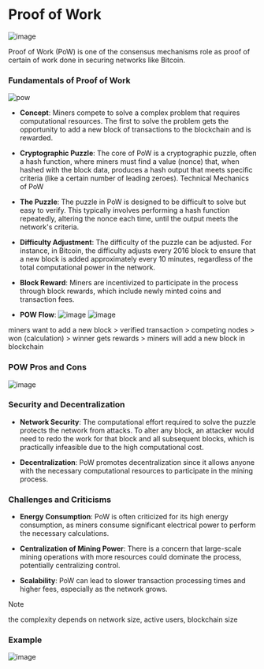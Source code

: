 # Proof of Work
![image](https://github.com/adeliafebriani/Tijarah-Blockchain-Notes/assets/162258265/9c5eeba6-8ec4-4927-8c3e-30f94c14ca3f)

Proof of Work (PoW) is one of the consensus mechanisms role as proof of certain of work done in securing networks like Bitcoin. 

### Fundamentals of Proof of Work
![pow](https://github.com/adeliafebriani/Tijarah-Blockchain-Notes/assets/162258265/4336b1d8-1449-46bf-99f5-a22363d5f842)

* **Concept**: Miners compete to solve a complex problem that requires computational resources. The first to solve the problem gets the opportunity to add a new block of transactions to the blockchain and is rewarded.

* **Cryptographic Puzzle**: The core of PoW is a cryptographic puzzle, often a hash function, where miners must find a value (nonce) that, when hashed with the block data, produces a hash output that meets specific criteria (like a certain number of leading zeroes).
Technical Mechanics of PoW

* **The Puzzle**: The puzzle in PoW is designed to be difficult to solve but easy to verify. This typically involves performing a hash function repeatedly, altering the nonce each time, until the output meets the network's criteria.

* **Difficulty Adjustment**: The difficulty of the puzzle can be adjusted. For instance, in Bitcoin, the difficulty adjusts every 2016 block to ensure that a new block is added approximately every 10 minutes, regardless of the total computational power in the network.

* **Block Reward**: Miners are incentivized to participate in the process through block rewards, which include newly minted coins and transaction fees.

* **POW Flow**:
![image](https://github.com/adeliafebriani/Tijarah-Blockchain-Notes/assets/162258265/7ce9db31-f56e-4753-8e25-fd44b82c5915)
![image](https://github.com/adeliafebriani/Tijarah-Blockchain-Notes/assets/162258265/506c1ff3-6253-431a-9e5e-15e3a375cf85)

miners want to add a new block > verified transaction > competing nodes > won (calculation) > winner gets rewards > miners will add a new block in blockchain

### POW Pros and Cons
![image](https://github.com/adeliafebriani/Tijarah-Blockchain-Notes/assets/162258265/6632300b-887d-4c68-a6fc-993b471f52b9)

### Security and Decentralization

* **Network Security**: The computational effort required to solve the puzzle protects the network from attacks. To alter any block, an attacker would need to redo the work for that block and all subsequent blocks, which is practically infeasible due to the high computational cost.

* **Decentralization**: PoW promotes decentralization since it allows anyone with the necessary computational resources to participate in the mining process.

### Challenges and Criticisms

* **Energy Consumption**: PoW is often criticized for its high energy consumption, as miners consume significant electrical power to perform the necessary calculations.

* **Centralization of Mining Power**: There is a concern that large-scale mining operations with more resources could dominate the process, potentially centralizing control.

* **Scalability**: PoW can lead to slower transaction processing times and higher fees, especially as the network grows.

> [!NOTE]
> the complexity depends on network size, active users, blockchain size

### Example
![image](https://github.com/adeliafebriani/Tijarah-Blockchain-Notes/assets/162258265/05b7e0bc-1a36-431c-bdec-8e3551a547ec)
